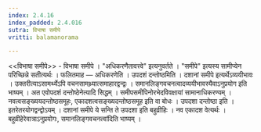 ```yaml
---
index: 2.4.16
index_padded: 2.4.016
sutra: विभाषा समीपे
vritti: balamanorama

---
```

<<विभाषा समीपे>> - विभाषा समीपे । "अधिकरणैतावत्त्वे" इत्यनुवर्तते । "समीपे" इत्यस्य सामीप्येन परिच्छिन्ने सतीत्यर्थः । फलितमाह — अधिकरणेति । उपदशं दन्तोष्ठमिति । दशानां समीपे इत्यर्थेऽव्ययीभावः । उक्तरीत्याऽसामर्थ्येऽपि वचनसामथ्र्यात्समाहारद्वन्द्वः । समानलिङ्गवचनत्वादव्ययीभावस्यैवाऽनुप्रयोग इति भाष्यम् । अत एवोपदशं दन्तोष्ठेनेत्यादि सिद्धम् । समीपसमीपिनोरभेदविवक्षायां सामानाधिकरण्यम् । नवत्वसङ्ख्ययदन्तोष्ठसमूहः, एकादशत्वसङ्ख्यदन्तोष्ठसमूह इति वा बोधः । उपदशा दन्तोष्ठा इति । इतरेतरयोगद्वन्द्वोऽयम् । दशानां समीपे ये सन्ति ते उपदशा इति बहुव्रीहिः । नव एकादश वेत्यर्थः ।बहुव्रीहेरेवात्राऽनुप्रयोगः, समानलिङ्गवचनत्वा॑दिति भाष्यम् । 
